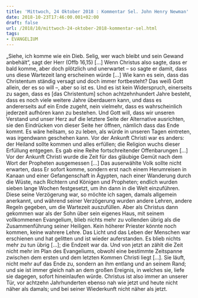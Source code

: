 ```yaml
---
title: 'Mittwoch, 24 Oktober 2018 : Kommentar Sel. John Henry Newman'
date: 2018-10-23T17:46:00.001+02:00
draft: false
url: /2018/10/mittwoch-24-oktober-2018-kommentar-sel.html
tags: 
- EVANGELIUM
---
```


„Siehe, ich komme wie ein Dieb. Selig, wer wach bleibt und sein Gewand anbehält“, sagt der Herr (Offb 16,15) \[...\] Wenn Christus also sagte, dass er bald komme, aber doch plötzlich und unerwartet – so sagte er damit, dass uns diese Wartezeit lang erscheinen würde \[...\] Wie kann es sein, dass das Christentum ständig versagt und doch immer fortbesteht? Das weiß Gott allein, der es so will –, aber so ist es. Und es ist kein Widerspruch, einerseits zu sagen, dass es \[das Christentum\] schon achtzehnhundert Jahre besteht, dass es noch viele weitere Jahre überdauern kann, und dass es andererseits auf ein Ende zugeht, nein vielmehr, dass es wahrscheinlich jederzeit aufhören kann zu bestehen. Und Gott will, dass wir unseren Verstand und unser Herz auf die letztere Seite der Alternative ausrichten, sie den Eindrücken von dieser Seite her öffnen, nämlich dass das Ende kommt. Es wäre heilsam, so zu leben, als würde in unseren Tagen eintreten, was irgendwann geschehen kann. Vor der Ankunft Christi war es anders: der Heiland sollte kommen und alles erfüllen; die Religion wuchs dieser Erfüllung entgegen. Es gab eine Reihe fortschreitender Offenbarungen \[...\] Vor der Ankunft Christi wurde die Zeit für das gläubige Gemüt nach dem Wort der Propheten ausgemessen \[...\] Das auserwählte Volk sollte nicht erwarten, dass Er sofort komme, sondern erst nach einem Herumreisen in Kanaan und einer Gefangenschaft in Ägypten, nach einer Wanderung durch die Wüste, nach Richtern und Königen und Propheten; endlich wurden sieben lange Wochen festgesetzt, um ihn dann in die Welt einzuführen. Diese seine Verzögerung war, so möchte ich sagen, damals allgemein anerkannt, und während seiner Verzögerung wurden andere Lehren, andere Regeln gegeben, um die Wartezeit auszufüllen. Aber als Christus dann gekommen war als der Sohn über sein eigenes Haus, mit seinem vollkommenen Evangelium, blieb nichts mehr zu vollenden übrig als die Zusammenführung seiner Heiligen. Kein höherer Priester könnte noch kommen, keine wahrere Lehre. Das Licht und das Leben der Menschen war erschienen und hat gelitten und ist wieder auferstanden. Es blieb nichts mehr zu tun übrig \[...\]; die Endzeit war da. Und von jetzt an zählt die Zeit nicht mehr im Plan des Evangeliums, obwohl eine bestimmte Zeitspanne zwischen dem ersten und dem letzten Kommen Christi liegt \[...\]. Sie läuft, nicht mehr auf das Ende zu, sondern an ihm entlang und an seinem Rand; und sie ist immer gleich nah an dem großen Ereignis, in welches sie, liefe sie dagegen, sofort hineinlaufen würde. Christus ist also immer an unserer Tür, vor achtzehn Jahrhunderten ebenso nah wie jetzt und heute nicht näher als damals; und bei seiner Wiederkunft nicht näher als jetzt.